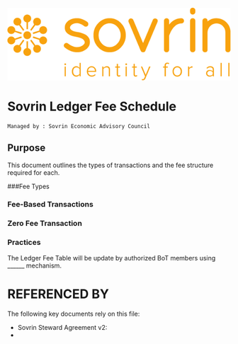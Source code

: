![logo](../images/banner.png)

# Sovrin Ledger Fee Schedule

```
Managed by : Sovrin Economic Advisory Council

```

## Purpose
This document outlines the types of transactions and the fee structure required for each. 

###Fee Types


### Fee-Based Transactions

### Zero Fee Transaction

### Practices

The Ledger Fee Table will be update by authorized BoT members using ______ mechanism.

# REFERENCED BY

The following key documents rely on this file:

* Sovrin Steward Agreement v2:
* 

